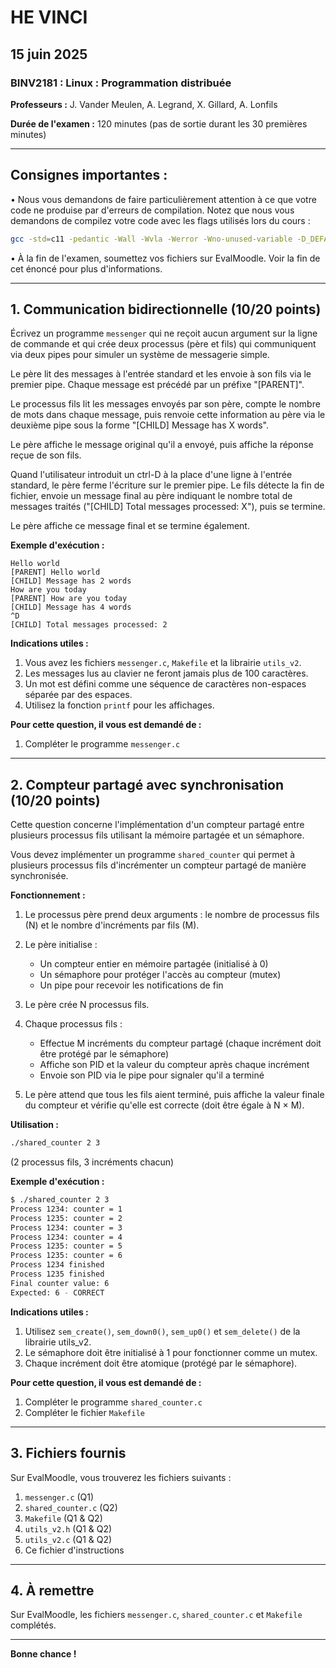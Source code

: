 # HE VINCI

## 15 juin 2025

### BINV2181 : Linux : Programmation distribuée
**Professeurs :** J. Vander Meulen, A. Legrand, X. Gillard, A. Lonfils

**Durée de l'examen :** 120 minutes (pas de sortie durant les 30 premières minutes)

---

## Consignes importantes :

• Nous vous demandons de faire particulièrement attention à ce que votre code ne produise par d'erreurs de compilation. Notez que nous vous demandons de compilez votre code avec les flags utilisés lors du cours :
```bash
gcc -std=c11 -pedantic -Wall -Wvla -Werror -Wno-unused-variable -D_DEFAULT_SOURCE
```

• À la fin de l'examen, soumettez vos fichiers sur EvalMoodle. Voir la fin de cet énoncé pour plus d'informations.

---

## 1. Communication bidirectionnelle (10/20 points)

Écrivez un programme `messenger` qui ne reçoit aucun argument sur la ligne de commande et qui crée deux processus (père et fils) qui communiquent via deux pipes pour simuler un système de messagerie simple.

Le père lit des messages à l'entrée standard et les envoie à son fils via le premier pipe. Chaque message est précédé par un préfixe "[PARENT]".

Le processus fils lit les messages envoyés par son père, compte le nombre de mots dans chaque message, puis renvoie cette information au père via le deuxième pipe sous la forme "[CHILD] Message has X words".

Le père affiche le message original qu'il a envoyé, puis affiche la réponse reçue de son fils.

Quand l'utilisateur introduit un ctrl-D à la place d'une ligne à l'entrée standard, le père ferme l'écriture sur le premier pipe. Le fils détecte la fin de fichier, envoie un message final au père indiquant le nombre total de messages traités ("[CHILD] Total messages processed: X"), puis se termine.

Le père affiche ce message final et se termine également.

**Exemple d'exécution :**
```
Hello world
[PARENT] Hello world
[CHILD] Message has 2 words
How are you today
[PARENT] How are you today  
[CHILD] Message has 4 words
^D
[CHILD] Total messages processed: 2
```

**Indications utiles :**
1. Vous avez les fichiers `messenger.c`, `Makefile` et la librairie `utils_v2`.
2. Les messages lus au clavier ne feront jamais plus de 100 caractères.
3. Un mot est défini comme une séquence de caractères non-espaces séparée par des espaces.
4. Utilisez la fonction `printf` pour les affichages.

**Pour cette question, il vous est demandé de :**
1. Compléter le programme `messenger.c`

---

## 2. Compteur partagé avec synchronisation (10/20 points)

Cette question concerne l'implémentation d'un compteur partagé entre plusieurs processus fils utilisant la mémoire partagée et un sémaphore.

Vous devez implémenter un programme `shared_counter` qui permet à plusieurs processus fils d'incrémenter un compteur partagé de manière synchronisée.

**Fonctionnement :**

1. Le processus père prend deux arguments : le nombre de processus fils (N) et le nombre d'incréments par fils (M).

2. Le père initialise :
   - Un compteur entier en mémoire partagée (initialisé à 0)
   - Un sémaphore pour protéger l'accès au compteur (mutex)
   - Un pipe pour recevoir les notifications de fin

3. Le père crée N processus fils.

4. Chaque processus fils :
   - Effectue M incréments du compteur partagé (chaque incrément doit être protégé par le sémaphore)
   - Affiche son PID et la valeur du compteur après chaque incrément
   - Envoie son PID via le pipe pour signaler qu'il a terminé

5. Le père attend que tous les fils aient terminé, puis affiche la valeur finale du compteur et vérifie qu'elle est correcte (doit être égale à N × M).

**Utilisation :**
```bash
./shared_counter 2 3
```
(2 processus fils, 3 incréments chacun)

**Exemple d'exécution :**
```bash
$ ./shared_counter 2 3
Process 1234: counter = 1
Process 1235: counter = 2
Process 1234: counter = 3
Process 1234: counter = 4
Process 1235: counter = 5
Process 1235: counter = 6
Process 1234 finished
Process 1235 finished
Final counter value: 6
Expected: 6 - CORRECT
```

**Indications utiles :**
1. Utilisez `sem_create()`, `sem_down0()`, `sem_up0()` et `sem_delete()` de la librairie utils_v2.
2. Le sémaphore doit être initialisé à 1 pour fonctionner comme un mutex.
3. Chaque incrément doit être atomique (protégé par le sémaphore).

**Pour cette question, il vous est demandé de :**
1. Compléter le programme `shared_counter.c`
2. Compléter le fichier `Makefile`

---

## 3. Fichiers fournis

Sur EvalMoodle, vous trouverez les fichiers suivants :
1. `messenger.c` (Q1)
2. `shared_counter.c` (Q2)  
3. `Makefile` (Q1 & Q2)
4. `utils_v2.h` (Q1 & Q2)
5. `utils_v2.c` (Q1 & Q2)
6. Ce fichier d'instructions

---

## 4. À remettre

Sur EvalMoodle, les fichiers `messenger.c`, `shared_counter.c` et `Makefile` complétés.

---

**Bonne chance !**
